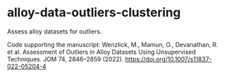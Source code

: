 # alloy-data-outliers-clustering
Assess alloy datasets for outliers.

Code supporting the manuscript: Wenzlick, M., Mamun, O., Devanathan, R. et al. Assessment of Outliers in Alloy Datasets Using Unsupervised Techniques. JOM 74, 2846–2859 (2022). https://doi.org/10.1007/s11837-022-05204-4
